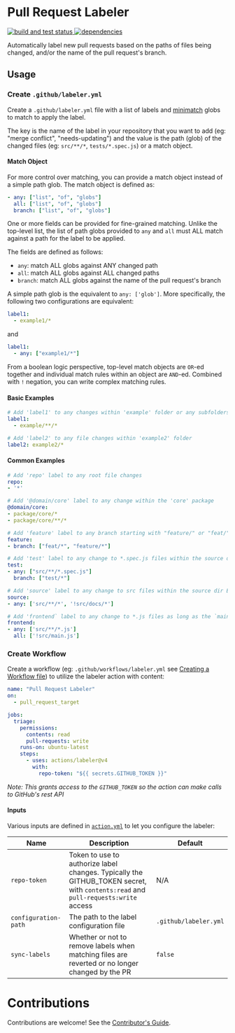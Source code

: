 # Pull Request Labeler

<p align="left">
  <a href="https://github.com/actions/labeler/actions?query=workflow%3A%22Build+%26+Test%22++">
    <img alt="build and test status" src="https://github.com/actions/labeler/actions/workflows/build_test.yml/badge.svg">
  </a>
  <a href="https://david-dm.org/actions/labeler">
    <img alt="dependencies" src="https://status.david-dm.org/gh/actions/labeler.svg">
  </a>
</p>

Automatically label new pull requests based on the paths of files being changed, and/or the name of the pull request's branch.

## Usage

### Create `.github/labeler.yml`

Create a `.github/labeler.yml` file with a list of labels and [minimatch](https://github.com/isaacs/minimatch) globs to match to apply the label.

The key is the name of the label in your repository that you want to add (eg: "merge conflict", "needs-updating") and the value is the path (glob) of the changed files (eg: `src/**/*`, `tests/*.spec.js`) or a match object.

#### Match Object

For more control over matching, you can provide a match object instead of a simple path glob. The match object is defined as:

```yml
- any: ["list", "of", "globs"]
  all: ["list", "of", "globs"]
  branch: ["list", "of", "globs"]
```

One or more fields can be provided for fine-grained matching. Unlike the top-level list, the list of path globs provided to `any` and `all` must ALL match against a path for the label to be applied.

The fields are defined as follows:

- `any`: match ALL globs against ANY changed path
- `all`: match ALL globs against ALL changed paths
- `branch`: match ALL globs against the name of the pull request's branch

A simple path glob is the equivalent to `any: ['glob']`. More specifically, the following two configurations are equivalent:

```yml
label1:
  - example1/*
```

and

```yml
label1:
  - any: ["example1/*"]
```

From a boolean logic perspective, top-level match objects are `OR`-ed together and individual match rules within an object are `AND`-ed. Combined with `!` negation, you can write complex matching rules.

#### Basic Examples

```yml
# Add 'label1' to any changes within 'example' folder or any subfolders
label1:
  - example/**/*

# Add 'label2' to any file changes within 'example2' folder
label2: example2/*
```

#### Common Examples

```yml
# Add 'repo' label to any root file changes
repo:
- '*'

# Add '@domain/core' label to any change within the 'core' package
@domain/core:
- package/core/*
- package/core/**/*

# Add 'feature' label to any branch starting with "feature/" or "feat/"
feature:
- branch: ["feat/*", "feature/*"]

# Add 'test' label to any change to *.spec.js files within the source dir OR if the branch name starts with "test/"
test:
- any: ["src/**/*.spec.js"]
  branch: ["test/*"]

# Add 'source' label to any change to src files within the source dir EXCEPT for the docs sub-folder
source:
- any: ['src/**/*', '!src/docs/*']

# Add 'frontend` label to any change to *.js files as long as the `main.js` hasn't changed
frontend:
- any: ['src/**/*.js']
  all: ['!src/main.js']
```

### Create Workflow

Create a workflow (eg: `.github/workflows/labeler.yml` see [Creating a Workflow file](https://help.github.com/en/articles/configuring-a-workflow#creating-a-workflow-file)) to utilize the labeler action with content:

```yml
name: "Pull Request Labeler"
on:
  - pull_request_target

jobs:
  triage:
    permissions:
      contents: read
      pull-requests: write
    runs-on: ubuntu-latest
    steps:
      - uses: actions/labeler@v4
        with:
          repo-token: "${{ secrets.GITHUB_TOKEN }}"
```

_Note: This grants access to the `GITHUB_TOKEN` so the action can make calls to GitHub's rest API_

#### Inputs

Various inputs are defined in [`action.yml`](action.yml) to let you configure the labeler:

| Name                 | Description                                                                                                                       | Default               |
| -------------------- | --------------------------------------------------------------------------------------------------------------------------------- | --------------------- |
| `repo-token`         | Token to use to authorize label changes. Typically the GITHUB_TOKEN secret, with `contents:read` and `pull-requests:write` access | N/A                   |
| `configuration-path` | The path to the label configuration file                                                                                          | `.github/labeler.yml` |
| `sync-labels`        | Whether or not to remove labels when matching files are reverted or no longer changed by the PR                                   | `false`               |

# Contributions

Contributions are welcome! See the [Contributor's Guide](CONTRIBUTING.md).
